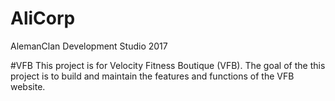 # AliCorp
AlemanClan Development Studio
2017

#VFB
This project is for Velocity Fitness Boutique (VFB).
The goal of the this project is to build and maintain the features and functions of the VFB website.

